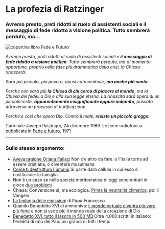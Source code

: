 # La profezia di Ratzinger

### Avremo presto, preti ridotti al ruolo di assistenti sociali e il messaggio di fede ridotto a visione politica. Tutto sembrerà perduto, ma...

![copertina libro Fede e Futuro](profezia-ratzinger.jpeg) 

*Avremo presto, preti ridotti al ruolo di assistenti sociali e **il messaggio di fede ridotto a visione politica**. Tutto sembrerà perduto, ma al momento opportuno, proprio nella fase più drammatica della crisi, la Chiesa rinascerà.*

*Sarà più piccola, più povera, quasi catacombale, **ma anche più santa**.*

*Perché non sarà più **la Chiesa di chi cerca di piacere al mondo**, ma la Chiesa dei fedeli a Dio e alla sua legge eterna. La rinascita sarà opera di un piccolo resto, **apparentemente insignificante eppure indomito**, passato attraverso un processo di purificazione.*

*Perché è così che opera Dio. Contro il male, **resiste un piccolo gregge**.*

Cardinale Joseph Ratzinger, 24 dicembre 1969. Lezione radiofonica pubblicata in [Fede e futuro](https://amzn.to/3HxRUK7), 1971

---
### Sullo stesso argomento:
- [Aveva ragione Oriana Fallaci](/articles/2024-05-27-aveva-ragione-oriana.html) Non c’è altro da fare: o l’Italia torna ad essere cristiana, o diventerà musulmana
- [Come ti destrutturo l'umano](/articles/2024-02-17-famiglia-una-ideologia.html) Si parte dalla cellula in cui esso si costituisce: la famiglia
- Non è un caso se nella società meritocratica di oggi sono entrati in gioco [due problemi](/articles/2024-02-14-siate-efficienti.html)
- Chiesa: Conversione sì, ma ecologica. [Prima la neutralità climatica](/articles/2023-12-14-chiesa-conversione-ecologica.html), poi il Vangelo
- [La teologia delle emissioni](/articles/2023-10-20-teologia-delle-emissioni.html) di Papa Francesco
- Quando Benedetto XVI ci ammoniva: [il mondo virtuale diventa più vero, più forte](/articles/2023-08-01-non-conformatevi-al-mondo.html) e non si vede più il mondo reale della creazione di Dio
- [Benedetto XVI, tutto il lascito in 500 MB](/articles/2023-01-20-benedetto-xvi.html) Oltre 4.000 scritti in italiano: l'eredità di uno dei Papi più grandi di tutti i tempi